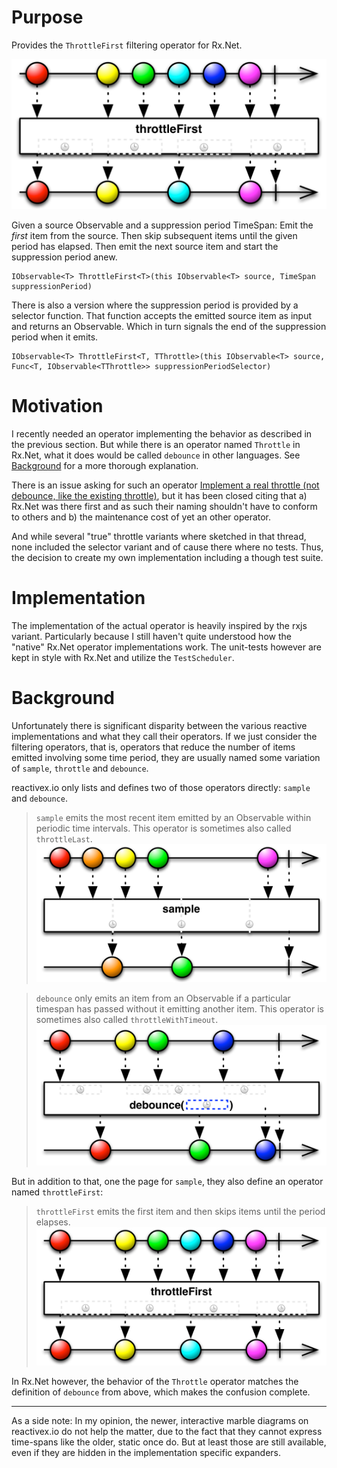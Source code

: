 # Purpose

Provides the `ThrottleFirst` filtering operator for Rx.Net.

![marble-throttlefirst](https://raw.githubusercontent.com/penenkel/RxNet.ThrottleFirst/master/assets/throttleFirst.png)

Given a source Observable and a suppression period TimeSpan: Emit the _first_ item from the source. Then skip subsequent items until the given period has elapsed. Then emit the next source item and start the suppression period anew.
```
IObservable<T> ThrottleFirst<T>(this IObservable<T> source, TimeSpan suppressionPeriod)
```

There is also a version where the suppression period is provided by a selector function. That function accepts the emitted source item as input and returns an Observable. Which in turn signals the end of the suppression period when it emits.
```
IObservable<T> ThrottleFirst<T, TThrottle>(this IObservable<T> source, Func<T, IObservable<TThrottle>> suppressionPeriodSelector)
```

# Motivation

I recently needed an operator implementing the behavior as described in the previous section. But while there is an operator named `Throttle` in Rx.Net, what it does would be called `debounce` in other languages. See [Background](#Background) for a more thorough explanation.

There is an issue asking for such an operator [Implement a real throttle (not debounce, like the existing throttle)](https://github.com/dotnet/reactive/issues/395), but it has been closed citing that a) Rx.Net was there first and as such their naming shouldn't have to conform to others and b) the maintenance cost of yet an other operator.

And while several "true" throttle variants where sketched in that thread, none included the selector variant and of cause there where no tests. Thus, the decision to create my own implementation including a though test suite.

# Implementation

The implementation of the actual operator is heavily inspired by the rxjs variant. Particularly because I still haven't quite understood how the "native" Rx.Net operator implementations work.
The unit-tests however are kept in style with Rx.Net and utilize the `TestScheduler`.

# Background

Unfortunately there is significant disparity between the various reactive implementations and what they call their operators. If we just consider the filtering operators, that is,  operators that reduce the number of items emitted involving some time period, they are usually named some variation of `sample`, `throttle` and `debounce`.

reactivex.io only lists and defines two of those operators directly: `sample` and `debounce`.  

> `sample` emits the most recent item emitted by an Observable within periodic time intervals. This operator is sometimes also called `throttleLast`.
![marble-sample](https://raw.githubusercontent.com/penenkel/RxNet.ThrottleFirst/master/assets/sample.png)

> `debounce` only emits an item from an Observable if a particular timespan has passed without it emitting another item. This operator is sometimes also called `throttleWithTimeout`.
![marble-debounce](https://raw.githubusercontent.com/penenkel/RxNet.ThrottleFirst/master/assets/debounce.png)


But in addition to that, one the page for `sample`, they also define an operator named `throttleFirst`:

> `throttleFirst` emits the first item and then skips items until the period elapses.
![marble-throttlefirst](https://raw.githubusercontent.com/penenkel/RxNet.ThrottleFirst/master/assets/throttleFirst.png)




In Rx.Net however, the behavior of the `Throttle` operator matches the definition of `debounce` from above, which makes the confusion complete.

---

As a side note: In my opinion, the newer, interactive marble diagrams on reactivex.io do not help the matter, due to the fact that they cannot express time-spans like the older, static once do. But at least those are still available, even if they are hidden in the implementation specific expanders.





